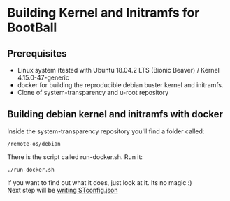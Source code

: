 # Building Kernel and Initramfs for BootBall

## Prerequisites

* Linux system \(tested with Ubuntu 18.04.2 LTS \(Bionic Beaver\) / Kernel 4.15.0-47-generic
* docker for building the reproducible debian buster kernel and initramfs.
* Clone of system-transparency and u-root repository

##  Building debian kernel and initramfs with docker

Inside the system-transparency repository you'll find a folder called:

```text
/remote-os/debian
```

There is the script called run-docker.sh. Run it:

```text
./run-docker.sh
```

If you want to find out what it does, just look at it. Its no magic :\)  
Next step will be [writing STconfig.json](writing-the-stconfig.json.md)

